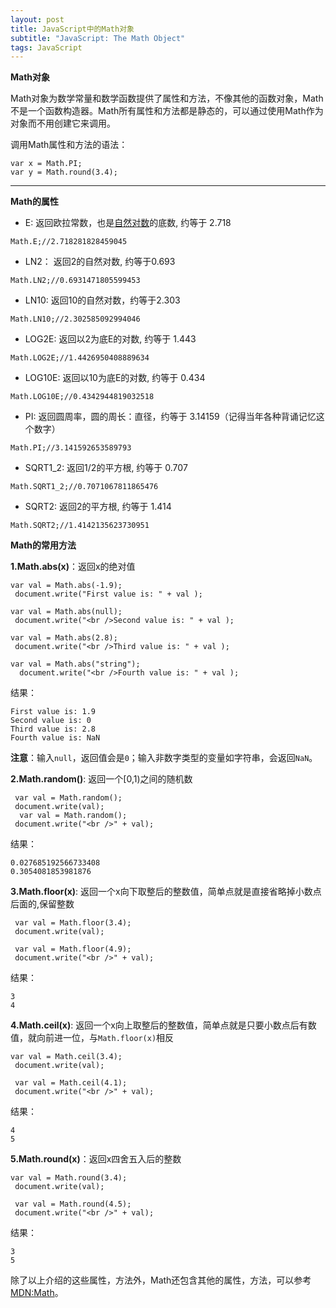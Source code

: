 ```yaml
---
layout: post
title: JavaScript中的Math对象
subtitle: "JavaScript: The Math Object"
tags: JavaScript
---
```


**Math对象**

 Math对象为数学常量和数学函数提供了属性和方法，不像其他的函数对象，Math不是一个函数构造器。Math所有属性和方法都是静态的，可以通过使用Math作为对象而不用创建它来调用。

 调用Math属性和方法的语法：

 ```
 var x = Math.PI;
 var y = Math.round(3.4);
 ```

---------

**Math的属性**

- E: 返回欧拉常数，也是<a href="http://baike.baidu.com/item/%E8%87%AA%E7%84%B6%E5%AF%B9%E6%95%B0" target="_blank">自然对数</a>的底数, 约等于 2.718

```
Math.E;//2.718281828459045
```
- LN2： 返回2的自然对数, 约等于0.693

```
Math.LN2;//0.6931471805599453
```

- LN10: 返回10的自然对数，约等于2.303

```
Math.LN10;//2.302585092994046
```

- LOG2E: 返回以2为底E的对数, 约等于 1.443

```
Math.LOG2E;//1.4426950408889634
```

- LOG10E: 返回以10为底E的对数, 约等于 0.434

```
Math.LOG10E;//0.4342944819032518
```


- PI: 返回圆周率，圆的周长：直径，约等于 3.14159（记得当年各种背诵记忆这个数字）

```
Math.PI;//3.141592653589793
```

- SQRT1_2: 返回1/2的平方根, 约等于 0.707

```
Math.SQRT1_2;//0.7071067811865476
```

- SQRT2: 返回2的平方根, 约等于 1.414

```
Math.SQRT2;//1.4142135623730951
```

**Math的常用方法**

**1.Math.abs(x)**：返回x的绝对值

```
var val = Math.abs(-1.9);
 document.write("First value is: " + val ); 
         
var val = Math.abs(null);
 document.write("<br />Second value is: " + val ); 
         
var val = Math.abs(2.8);
 document.write("<br />Third value is: " + val ); 
         
var val = Math.abs("string");
  document.write("<br />Fourth value is: " + val ); 
```
结果：

```
First value is: 1.9
Second value is: 0
Third value is: 2.8
Fourth value is: NaN
```
**注意**：输入```null```，返回值会是```0```；输入非数字类型的变量如字符串，会返回```NaN```。


**2.Math.random()**: 返回一个[0,1)之间的随机数
```
 var val = Math.random();
 document.write(val);
  var val = Math.random();
 document.write("<br />" + val);
```
结果：

```
0.027685192566733408
0.3054081853981876
```

**3.Math.floor(x)**: 返回一个x向下取整后的整数值，简单点就是直接省略掉小数点后面的,保留整数

```
 var val = Math.floor(3.4);
 document.write(val);

 var val = Math.floor(4.9);
 document.write("<br />" + val);
 ```
 结果：
 ```
 3
 4
 ```

 **4.Math.ceil(x)**: 返回一个x向上取整后的整数值，简单点就是只要小数点后有数值，就向前进一位，与```Math.floor(x)```相反

```
var val = Math.ceil(3.4);
 document.write(val);

 var val = Math.ceil(4.1);
 document.write("<br />" + val);
```
结果：

```
4
5
```

**5.Math.round(x)**：返回x四舍五入后的整数
```
var val = Math.round(3.4);
 document.write(val);

 var val = Math.round(4.5);
 document.write("<br />" + val);
```
结果：
```
3
5
```
除了以上介绍的这些属性，方法外，Math还包含其他的属性，方法，可以参考<a href="https://developer.mozilla.org/en-US/docs/Web/JavaScript/Reference/Global_Objects/Math" target="_blank">MDN:Math</a>。


